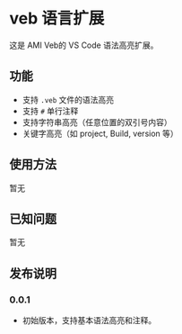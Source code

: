 # veb 语言扩展

这是 AMI Veb的 VS Code 语法高亮扩展。

## 功能

- 支持 `.veb` 文件的语法高亮
- 支持 `#` 单行注释
- 支持字符串高亮（任意位置的双引号内容）
- 关键字高亮（如 project, Build, version 等）

## 使用方法
暂无

## 已知问题
暂无

## 发布说明

### 0.0.1

- 初始版本，支持基本语法高亮和注释。
